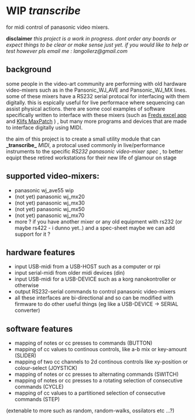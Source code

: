 # WIP _transcribe_

for midi control of panasonic video mixers.

__disclaimer__ _this project is a work in progress. dont order any boards or expect things to be clear or make sense just yet. if you would like to help or test however pls email me : langolierz@gmail.com_

## background

some people in the video-art community are performing with old hardware video-mixers such as in the Pansonic_WJ_AVE and Pansonic_WJ_MX lines. some of these mixers have a RS232 serial protocal for interfacing with them digitally. this is espically useful for live performace where sequencing can assist physical actions. there are some cool examples of software specifically written to interface with these mixers (such as [Freds excel app](https://a2m2.ch/fred/wj-ave55.htm) and  [Klifs MaxPatch](https://vimeo.com/161662975) ) , but many more programs and devices that are made to interface digitally using MIDI.

the aim of this project is to create a small utility module that can __\_transcribe\___ _MIDI_, a protocal used commonly in live/performance instruments to the specific _RS232 panasonic video-mixer spec_ , to better equipt these retired workstations for their new life of glamour on stage

## supported video-mixers:

- panasonic wj_ave55 wip
- (not yet) panasonic wj_mx20
- (not yet) panasonic wj_mx30
- (not yet) panasonic wj_mx50
- (not yet) panasonic wj_mx70
- more ? if you have another mixer or any old equipment with rs232 (or maybe rs422 - i dunno yet..) and a spec-sheet maybe we can add support for it ?

## hardware features

- input USB-midi from a USB-HOST such as a computer or rpi
- input serial-midi from older midi devices (din)
- input USB-midi for a USB-DEVICE such as a korg nanokontroller or otherwise
- output RS232-serial commands to control panasonic video-mixers
- all these interfaces are bi-directional and so can be modified with firmware to do other useful things (eg like a USB-DEVICE -> SERIAL converter)

## software features

- mapping of notes or cc presses to commands (BUTTON)
- mapping of cc values to continous controls, like a-b mix or key-amount (SLIDER)
- mapping of two cc channels to 2d continous controls like xy-position or colour-select (JOYSTICK)
- mapping of notes or cc presses to alternating commands (SWITCH)
- mapping of notes or cc presses to a rotating selection of consecutive commands (CYCLE)
- mapping of cc values to a partitioned selection of consecutive commands (STEP)

(extenable to more such as random, random-walks, ossilators etc ...?)
